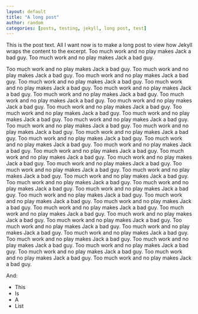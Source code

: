 ```yaml
---
layout: default
title: "A long post"
author: random
categories: [posts, testing, jekyll, long post, test]
---
```

This is the post text. All I want now is to make a long post to view how Jekyll wraps the content to the excerpt. Too much work and no play makes Jack a bad guy. Too much work and no play makes Jack a bad guy. 

Too much work and no play makes Jack a bad guy. Too much work and no play makes Jack a bad guy. Too much work and no play makes Jack a bad guy. Too much work and no play makes Jack a bad guy. Too much work and no play makes Jack a bad guy. Too much work and no play makes Jack a bad guy. Too much work and no play makes Jack a bad guy. Too much work and no play makes Jack a bad guy. Too much work and no play makes Jack a bad guy. Too much work and no play makes Jack a bad guy. Too much work and no play makes Jack a bad guy. Too much work and no play makes Jack a bad guy. Too much work and no play makes Jack a bad guy. Too much work and no play makes Jack a bad guy. Too much work and no play makes Jack a bad guy. Too much work and no play makes Jack a bad guy. Too much work and no play makes Jack a bad guy. Too much work and no play makes Jack a bad guy. Too much work and no play makes Jack a bad guy. Too much work and no play makes Jack a bad guy. Too much work and no play makes Jack a bad guy. Too much work and no play makes Jack a bad guy. Too much work and no play makes Jack a bad guy. Too much work and no play makes Jack a bad guy. Too much work and no play makes Jack a bad guy. Too much work and no play makes Jack a bad guy. Too much work and no play makes Jack a bad guy. Too much work and no play makes Jack a bad guy. Too much work and no play makes Jack a bad guy. Too much work and no play makes Jack a bad guy. Too much work and no play makes Jack a bad guy. Too much work and no play makes Jack a bad guy. Too much work and no play makes Jack a bad guy. Too much work and no play makes Jack a bad guy. Too much work and no play makes Jack a bad guy. Too much work and no play makes Jack a bad guy. Too much work and no play makes Jack a bad guy. Too much work and no play makes Jack a bad guy. Too much work and no play makes Jack a bad guy. Too much work and no play makes Jack a bad guy. Too much work and no play makes Jack a bad guy. Too much work and no play makes Jack a bad guy. Too much work and no play makes Jack a bad guy. Too much work and no play makes Jack a bad guy. Too much work and no play makes Jack a bad guy. 

And:

- This
- Is
- A
- List
